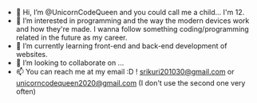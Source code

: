 - 👋 Hi, I’m @UnicornCodeQueen and you could call me a child... I'm 12.
- 👀 I’m interested in programming and the way the modern devices work and how they're made. I wanna follow something coding/programming related in the future as my career.
- 🌱 I’m currently learning front-end and back-end development of websites.
- 💞️ I’m looking to collaborate on ...
- 📫 You can reach me at my email :D ! srikuri201030@gmail.com or unicorncodequeen2020@gmail.com (I don't use the second one very often)

<!---
UnicornCodeQueen/UnicornCodeQueen is a ✨ special ✨ repository because its `README.md` (this file) appears on your GitHub profile.
You can click the Preview link to take a look at your changes.
--->

